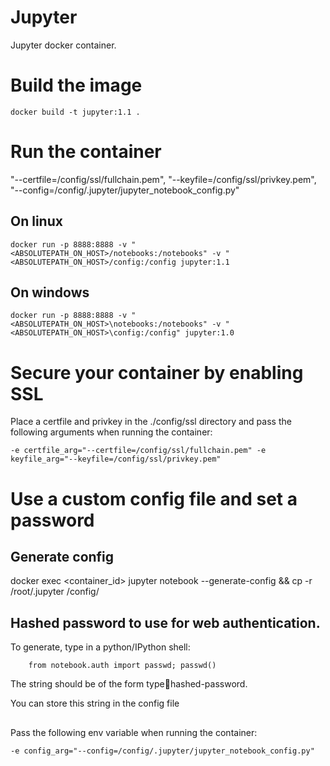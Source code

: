 # Jupyter
Jupyter docker container.

# Build the image
```
docker build -t jupyter:1.1 .
```
# Run the container

"--certfile=/config/ssl/fullchain.pem", "--keyfile=/config/ssl/privkey.pem", "--config=/config/.jupyter/jupyter_notebook_config.py"

## On linux
```
docker run -p 8888:8888 -v "<ABSOLUTEPATH_ON_HOST>/notebooks:/notebooks" -v "<ABSOLUTEPATH_ON_HOST>/config:/config jupyter:1.1
```

## On windows
```
docker run -p 8888:8888 -v "<ABSOLUTEPATH_ON_HOST>\notebooks:/notebooks" -v "<ABSOLUTEPATH_ON_HOST>\config:/config" jupyter:1.0
```

# Secure your container by enabling SSL
Place a certfile and privkey in the ./config/ssl directory and pass the following arguments when running the container:

```
-e certfile_arg="--certfile=/config/ssl/fullchain.pem" -e keyfile_arg="--keyfile=/config/ssl/privkey.pem"
```

# Use a custom config file and set a password
## Generate config

docker exec <container_id> jupyter notebook --generate-config && cp -r /root/.jupyter /config/

## Hashed password to use for web authentication.

To generate, type in a python/IPython shell:
```
    from notebook.auth import passwd; passwd()
```
The string should be of the form type:salt:hashed-password.

You can store this string in the config file

## 
Pass the following env variable when running the container:
```
-e config_arg="--config=/config/.jupyter/jupyter_notebook_config.py"
```
